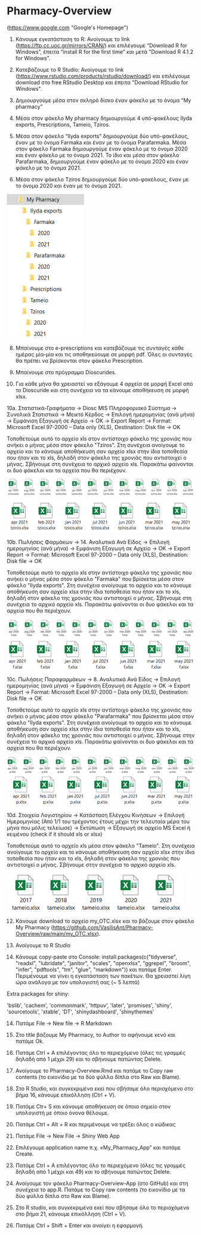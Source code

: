 # Pharmacy-Overview
(https://www.google.com "Google's Homepage")

1. Κάνουμε εγκατάσταση το R: Ανοίγουμε το link (https://ftp.cc.uoc.gr/mirrors/CRAN/) και επιλέγουμε “Download R for Windows”, έπειτα “install R for the first time” και μετά "Download R 4.1.2 for Windows". 

3. Κατεβάζουμε το R Studio: Ανοίγουμε το link (https://www.rstudio.com/products/rstudio/download/) και επιλέγουμε download στο free RStudio Desktop και έπειτα "Download RStudio for Windows".

4. Δημιουργούμε μέσα στον σκληρό δίσκο έναν φάκελο με το όνομα “My pharmacy”

5. Μέσα στον φάκελο My pharmacy δημιουργούμε 4 υπό-φακέλους Ilyda exports, Prescriptions, Tameio, Tziros.

6. Μέσα στον φάκελο “Ilyda exports” δημιουργούμε δύο υπό-φακέλους, έναν με το όνομα Farmaka και έναν με το όνομα Parafarmaka. Μέσα στον φάκελο Farmaka δημιουργούμε έναν φάκελο με το όνομα 2020 και έναν φάκελο με το όνομα 2021. Το ίδιο και μέσα στον φάκελο Parafarmaka, δημιουργούμε έναν φάκελο με το όνομα 2020 και έναν φάκελο με το όνομα 2021.

7. Μέσα στον φάκελο Tziros δημιουργούμε δύο υπό-φακέλους, έναν με το όνομα 2020 και έναν με το όνομα 2021. 

![](folders.PNG)

8. Μπαίνουμε στο e-prescriptions και κατεβάζουμε τις συνταγές κάθε ημέρας μία-μία και τις αποθηκεύουμε σε μορφή pdf. Όλες οι συνταγές θα πρέπει να βρίσκονται στον φάκελο Prescription.

9. Μπαίνουμε στο πρόγραμμα Dioscurides.

10. Για κάθε μήνα θα χρειαστεί να εξάγουμε 4 αρχεία σε μορφή Excel από το Dioscuride και στη συνέχεια να τα κάνουμε αποθήκευση σε μορφή xlsx.

10a. Στατιστικά-Γραφήματα -> Diosc MIS Πληροφοριακό Σύστημα -> Συνολικά Στατιστικά -> Μεικτό Κέρδος -> Επιλογή ημερομηνίας (ανά μήνα) -> Εμφάνιση Εξαγωγή σε Αρχείο -> ΟΚ -> Export Report -> Format: Microsoft Excel 97-2000 – Data only (XLS), Destination: Disk file -> OK

Τοποθετούμε αυτό το αρχείο xls στον αντίστοιχο φάκελο της χρονιάς που ανήκει ο μήνας μέσα στον φάκελο "Tziros". Στη συνέχεια ανοίγουμε το αρχείο και το κάνουμε αποθήκευση σαν αρχείο xlsx στην ίδια τοποθεσία που ήταν και το xls, δηλαδή στον φάκελο της χρονιάς που αντιστοιχεί ο μήνας. Σβήνουμε στη συνέχεια το αρχικό αρχείο xls. Παρακάτω φαίνονται οι δυο φάκελοι και τα αρχεία που θα περιέχουν.

![](2020_tziros.PNG)
![](2021_tziros.PNG)

10b. Πωλήσεις Φαρμάκων -> 14. Αναλυτικά Ανά Είδος -> Επιλογή ημερομηνίας (ανά μήνα) -> Εμφάνιση Εξαγωγή σε Αρχείο -> ΟΚ -> Export Report -> Format: Microsoft Excel 97-2000 – Data only (XLS), Destination: Disk file -> OK

Τοποθετούμε αυτό το αρχείο xls στην αντίστοιχο φάκελο της χρονιάς που ανήκει ο μήνας μέσα στον φάκελο "Farmaka" που βρίσκεται μέσα στον φάκελο "Ilyda exports". Στη συνέχεια ανοίγουμε το αρχείο και το κάνουμε αποθήκευση σαν αρχείο xlsx στην ίδια τοποθεσία που ήταν και το xls, δηλαδή στον φάκελο της χρονιάς που αντιστοιχεί ο μήνας. Σβήνουμε στη συνέχεια το αρχικό αρχείο xls. Παρακάτω φαίνονται οι δυο φάκελοι και τα αρχεία που θα περιέχουν.

![](2020_farmaka.PNG)
![](2021_farmaka.PNG)

10c. Πωλήσεις Παραφαρμάκων -> 8. Αναλυτικά Ανά Είδος -> Επιλογή ημερομηνίας (ανά μήνα) -> Εμφάνιση Εξαγωγή σε Αρχείο -> ΟΚ -> Export Report -> Format: Microsoft Excel 97-2000 – Data only (XLS), Destination: Disk file -> OK

Τοποθετούμε αυτό το αρχείο xls στην αντίστοιχο φάκελο της χρονιάς που ανήκει ο μήνας μέσα στον φάκελο "Parafarmaka" που βρίσκεται μέσα στον φάκελο "Ilyda exports". Στη συνέχεια ανοίγουμε το αρχείο και το κάνουμε αποθήκευση σαν αρχείο xlsx στην ίδια τοποθεσία που ήταν και το xls, δηλαδή στον φάκελο της χρονιάς που αντιστοιχεί ο μήνας. Σβήνουμε στην συνέχεια το αρχικό αρχείο xls. Παρακάτω φαίνονται οι δυο φάκελοι και τα αρχεία που θα περιέχουν.

![](2020_parafarmaka.PNG)
![](2021_parafarmaka.PNG)

10d. Στοιχεία Λογιστηρίου -> Κατάσταση Ελέγχου Κινήσεων -> Επιλογή Ημερομηνίας (Από 1/1 του τρέχοντος έτους μέχρι την τελευταία μέρα του μήνα που μόλις τελείωσε) -> Εκτύπωση -> Εξαγωγή σε αρχείο MS Excel ή κειμένου (check if it should xls or xlsx)

Τοποθετούμε αυτό το αρχείο xls μέσα στον φάκελο "Tameio". Στη συνέχεια ανοίγουμε το αρχείο και το κάνουμε αποθήκευση σαν αρχείο xlsx στην ίδια τοποθεσία που ήταν και το xls, δηλαδή στον φάκελο της χρονιάς που αντιστοιχεί ο μήνας. Σβήνουμε στην συνέχεια το αρχικό αρχείο xls.

![](tameio.PNG)

12. Κάνουμε download το αρχείο my_OTC.xlsx και το βάζουμε στον φάκελο My Pharmacy (https://github.com/VasilisAnt/Pharmacy-Overview/raw/main/my_OTC.xlsx).

12. Ανοίγουμε το R Studio

13. Κάνουμε copy-paste στο Console: install.packages(c("tidyverse", "readxl", "lubridate", "janitor", "scales", "openxlsx", "ggrepel", "broom", "infer", "pdftools", "tm", "glue", "markdown")) και πατάμε Enter. Περιμένουμε να γίνει η εγκατάσταση των πακέτων. Θα χρειαστεί λίγη ώρα ανάλογα με τον υπολογιστή σας (~ 5 λεπτά)

Extra packages for shiny:
 
'bslib', 'cachem', 'commonmark', 'httpuv', 'later', 'promises', 'shiny', 'sourcetools', 'xtable', 'DT', 'shinydashboard', 'shinythemes'

14. Πατάμε File -> New file -> R Markdown

15. Στo title βάζουμε My Pharmacy, το Author το αφήνουμε κενό και πατάμε Ok.

16. Πατάμε Ctrl + A επιλέγοντας όλο το περιεχόμενο (όλες τις γραμμές δηλαδή από 1 μέχρι 29) και το σβήνουμε πατώντας Delete.

17. Ανοίγουμε το Pharmacy-Overview.Rmd και πατάμε το Copy raw contents (το εικονίδιο με τα δύο φύλλα δίπλα στο Raw και Blame).

18. Στο R Studio, και συγκεκριμένα εκεί που σβήσαμε όλο περιοχόμενο στο βήμα 16,  κάνουμε επικόλληση (Ctrl + V).

18. Πατάμε Ctr+ S και κάνουμε αποθήκευση σε όποιο σημείο στον υπολογιστή με όποιο όνονα θέλουμε.

18. Πατάμε Ctrl + Alt + R και περιμένουμε να τρέξει όλος ο κώδικας

19. Πατάμε File -> New File -> Shiny Web App

20. Επιλέγουμε application name π.χ. «My_Pharmacy_App” και πατάμε Create.

21. Πατάμε Ctrl + A επιλέγοντας όλο το περιεχόμενο (όλες τις γραμμές δηλαδή από 1 μέχρι και 49) και το σβήνουμε πατώντας Delete.

22. Ανοίγουμε τον φάκελο Pharmacy-Overview-App (στο GitHub) και στη συνέχεια το app.R. Πατάμε το Copy raw contents (το εικονίδιο με τα δύο φύλλα δίπλα στο Raw και Blame).

23. Στο R studio, και συγκεκριμένα εκεί που σβήσαμε όλο το περιοχόμενο στο βήμα 21, κάνουμε επικόλληση (Ctrl + V).

23. Πατάμε Ctrl + Shift + Enter και ανοίγει η εφαρμογή.
